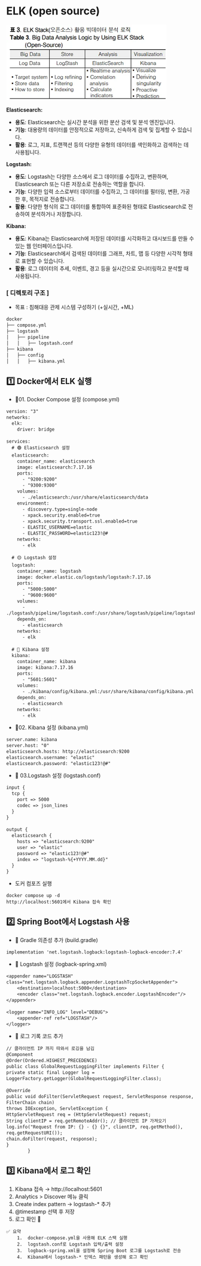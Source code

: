 # ELK (open source)


![img.png](../img/2025/elkStack.png)

**Elasticsearch:**
- **용도**: Elasticsearch는 실시간 분석을 위한 분산 검색 및 분석 엔진입니다.
- **기능**: 대용량의 데이터를 안정적으로 저장하고, 신속하게 검색 및 집계할 수 있습니다.
- **활용**: 로그, 지표, 트랜잭션 등의 다양한 유형의 데이터를 색인화하고 검색하는 데 사용됩니다.

**Logstash:**
- **용도**: Logstash는 다양한 소스에서 로그 데이터를 수집하고, 변환하며, Elasticsearch 또는 다른 저장소로 전송하는 역할을 합니다.
- **기능**: 다양한 입력 소스로부터 데이터를 수집하고, 그 데이터를 필터링, 변환, 가공한 후, 목적지로 전송합니다.
- **활용**: 다양한 형식의 로그 데이터를 통합하여 표준화된 형태로 Elasticsearch로 전송하여 분석하거나 저장합니다.

**Kibana:**
- **용도**: Kibana는 Elasticsearch에 저장된 데이터를 시각화하고 대시보드를 만들 수 있는 웹 인터페이스입니다.
- **기능**: Elasticsearch에서 검색된 데이터를 그래프, 차트, 맵 등 다양한 시각적 형태로 표현할 수 있습니다.
- **활용**: 로그 데이터의 추세, 이벤트, 경고 등을 실시간으로 모니터링하고 분석할 때 사용됩니다.



### [ 디렉토리 구조 ]
- 목표 : 침해대응 관제 시스템 구성하기 (+실시간, +ML)

```
docker
├── compose.yml
├── logstash
│   ├── pipeline
│   │   ├── logstash.conf
├── kibana
│   ├── config
│   │   ├── kibana.yml
```

## 1️⃣ Docker에서 ELK 실행

- 📌01. Docker Compose 설정 (compose.yml)
```
version: "3"
networks:
  elk:
    driver: bridge

services:
  # 🟢 Elasticsearch 설정
  elasticsearch:
    container_name: elasticsearch
    image: elasticsearch:7.17.16
    ports:
      - "9200:9200"
      - "9300:9300"
    volumes:
      - ./elasticsearch:/usr/share/elasticsearch/data
    environment:
      - discovery.type=single-node
      - xpack.security.enabled=true
      - xpack.security.transport.ssl.enabled=true
      - ELASTIC_USERNAME=elastic
      - ELASTIC_PASSWORD=elastic123!@#
    networks:
      - elk

  # 🟡 Logstash 설정
  logstash:
    container_name: logstash
    image: docker.elastic.co/logstash/logstash:7.17.16
    ports:
      - "5000:5000"
      - "9600:9600"
    volumes:
      - ./logstash/pipeline/logstash.conf:/usr/share/logstash/pipeline/logstash.conf
    depends_on:
      - elasticsearch
    networks:
      - elk

  # 🔵 Kibana 설정
  kibana:
    container_name: kibana
    image: kibana:7.17.16
    ports:
      - "5601:5601"
    volumes:
      - ./kibana/config/kibana.yml:/usr/share/kibana/config/kibana.yml
    depends_on:
      - elasticsearch
    networks:
      - elk
```
- 📌02. Kibana 설정 (kibana.yml)

```
server.name: kibana
server.host: "0"
elasticsearch.hosts: http://elasticsearch:9200
elasticsearch.username: "elastic"
elasticsearch.password: "elastic123!@#"
```
- 📌 03.Logstash 설정 (logstash.conf)
```
input {
  tcp {
    port => 5000
    codec => json_lines
  }
}

output {
  elasticsearch {
    hosts => "elasticsearch:9200"
    user => "elastic"
    password => "elastic123!@#"
    index => "logstash-%{+YYYY.MM.dd}"
  }
}
```

- 도커 컴포즈 실행 
```angular2html
docker compose up -d
http://localhost:5601에서 Kibana 접속 확인
```

## 2️⃣ Spring Boot에서 Logstash 사용
- 📌 Gradle 의존성 추가 (build.gradle)
```
implementation 'net.logstash.logback:logstash-logback-encoder:7.4'
```
- 📌 Logstash 설정 (logback-spring.xml)
```
<appender name="LOGSTASH" class="net.logstash.logback.appender.LogstashTcpSocketAppender">
    <destination>localhost:5000</destination>
    <encoder class="net.logstash.logback.encoder.LogstashEncoder"/>
</appender>

<logger name="INFO_LOG" level="DEBUG">
    <appender-ref ref="LOGSTASH"/>
</logger>
```
- 📌 로그 기록 코드 추가
```
// 클라이언트 IP 까지 따와서 로깅을 남김
@Component
@Order(Ordered.HIGHEST_PRECEDENCE)
public class GlobalRequestLoggingFilter implements Filter {
private static final Logger log = LoggerFactory.getLogger(GlobalRequestLoggingFilter.class);

@Override
public void doFilter(ServletRequest request, ServletResponse response, FilterChain chain)
throws IOException, ServletException {
HttpServletRequest req = (HttpServletRequest) request;
String clientIP = req.getRemoteAddr(); // 클라이언트 IP 가져오기
log.info("Request from IP: {} - {} {}", clientIP, req.getMethod(), req.getRequestURI());
chain.doFilter(request, response);
}
        }
```

## 3️⃣ Kibana에서 로그 확인
1.	Kibana 접속 → http://localhost:5601
2.	Analytics > Discover 메뉴 클릭
3.	Create index pattern → logstash-* 추가
4.	@timestamp 선택 후 저장
5.	로그 확인 🚀

```angular2html
✅ 요약
	1.	docker-compose.yml을 사용해 ELK 스택 실행
	2.	logstash.conf로 Logstash 입력/출력 설정
	3.	logback-spring.xml을 설정해 Spring Boot 로그를 Logstash로 전송
	4.	Kibana에서 logstash-* 인덱스 패턴을 생성해 로그 확인
```
